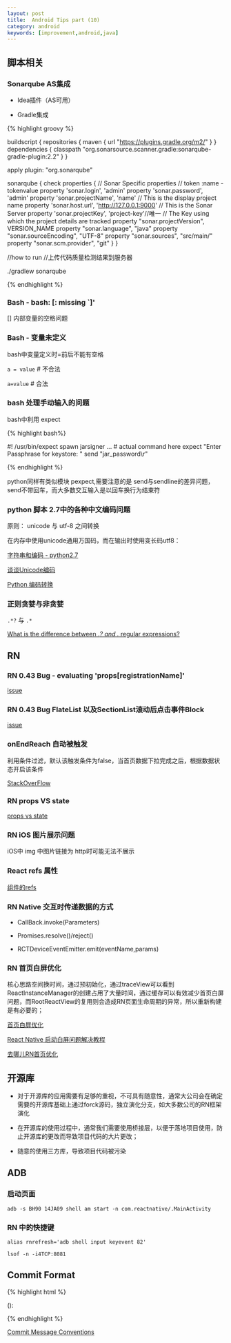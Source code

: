```yaml
---
layout: post
title:  Android Tips part (10)
category: android
keywords: [improvement,android,java]
---
```


## 脚本相关

### Sonarqube AS集成

* Idea插件（AS可用）

* Gradle集成   

{% highlight groovy %} 


buildscript {
  repositories {
    maven {
      url "https://plugins.gradle.org/m2/"
    }
  }
  dependencies {
    classpath "org.sonarsource.scanner.gradle:sonarqube-gradle-plugin:2.2"
  }
}

apply plugin: "org.sonarqube"

sonarqube {
    check
    properties {
        // Sonar Specific properties
        // token :name - tokenvalue
        property 'sonar.login', 'admin'
        property 'sonar.password', 'admin'
        property 'sonar.projectName', 'name' // This is the display project name
        property 'sonar.host.url', 'http://127.0.0.1:9000' // This is the Sonar Server
        property 'sonar.projectKey', 'project-key'//唯一
        // The Key using which the project details are tracked
        property "sonar.projectVersion", VERSION_NAME
        property "sonar.language", "java"
        property "sonar.sourceEncoding", "UTF-8"
        property "sonar.sources", "src/main/"
        property "sonar.scm.provider", "git"
    }
}

//how to run 
//上传代码质量检测结果到服务器

./gradlew sonarqube  

{% endhighlight %}


### Bash  - bash: [: missing `]'

[] 内部变量的空格问题

### Bash - 变量未定义   

bash中变量定义时=前后不能有空格

`a = value`  # 不合法

`a=value` # 合法


### bash 处理手动输入的问题

bash中利用 expect

{% highlight bash%}

#! /usr/bin/expect
spawn jarsigner ... # actual command here
expect "Enter Passphrase for keystore: "
send "jar_password\r"

{% endhighlight %}


python同样有类似模块 pexpect,需要注意的是 send与sendline的差异问题，send不带回车，而大多数交互输入是以回车换行为结束符

###  python 脚本 2.7中的各种中文编码问题

原则： unicode 与 utf-8 之间转换

在内存中使用unicode通用万国码，而在输出时使用变长码utf8：


[字符串和编码 - python2.7](http://www.liaoxuefeng.com/wiki/001374738125095c955c1e6d8bb493182103fac9270762a000/001386819196283586a37629844456ca7e5a7faa9b94ee8000)

[谈谈Unicode编码](http://www.pythonclub.org/python-basic/encode-detail)

[Python 编码转换](http://www.jianshu.com/p/53bb448fe85b)

### 正则贪婪与非贪婪

`.*?` 与 `.*`

[What is the difference between .*? and .* regular expressions?](https://stackoverflow.com/questions/3075130/what-is-the-difference-between-and-regular-expressions)

## RN

### RN 0.43 Bug - evaluating 'props[registrationName]'

[issue](https://github.com/facebook/react-native/issues/12905)


### RN 0.43 Bug FlateList 以及SectionList滚动后点击事件Block

[issue](https://github.com/facebook/react-native/issues/12884)


### onEndReach 自动被触发

利用条件过滤，默认该触发条件为false，当首页数据下拉完成之后，根据数据状态开启该条件

[StackOverFlow](https://stackoverflow.com/questions/41178436/react-native-onendreached-always-fire-when-1st-row-is-rendered
)

### RN props VS state

[props vs state](https://github.com/uberVU/react-guide/blob/master/props-vs-state.md)

### RN iOS 图片展示问题

iOS中 img 中图片链接为 http时可能无法不展示

### React refs 属性

[组件的refs](https://react-cn.github.io/react/docs/more-about-refs.html)


### RN Native 交互时传递数据的方式

* CallBack.invoke(Parameters)

* Promises.resolve()/reject()

* RCTDeviceEventEmitter.emit(eventName,params)

### RN 首页白屏优化

核心思路空间换时间，通过预初始化，通过traceView可以看到 ReactInstanceManager的创建占用了大量时间，通过缓存可以有效减少首页白屏问题，而RootReactView的复用则会造成RN页面生命周期的异常，所以重新构建是有必要的；


[首页白屏优化](https://github.com/cnsnake11/blog/blob/master/ReactNative%E5%BC%80%E5%8F%91%E6%8C%87%E5%AF%BC/ReactNative%E5%AE%89%E5%8D%93%E9%A6%96%E5%B1%8F%E7%99%BD%E5%B1%8F%E4%BC%98%E5%8C%96.md)

[React Native 启动白屏问题解决教程](https://github.com/crazycodeboy/RNStudyNotes/blob/master/React%20Native%20%E9%97%AE%E9%A2%98%E5%8F%8A%E8%A7%A3%E5%86%B3%E6%96%B9%E6%A1%88%E5%90%88%E9%9B%86/React%20Native%20%E5%90%AF%E5%8A%A8%E7%99%BD%E5%B1%8F%E9%97%AE%E9%A2%98%E8%A7%A3%E5%86%B3%E6%95%99%E7%A8%8B/React%20Native%20%E5%90%AF%E5%8A%A8%E7%99%BD%E5%B1%8F%E9%97%AE%E9%A2%98%E8%A7%A3%E5%86%B3%E6%95%99%E7%A8%8B.md)

[去哪儿RN首页优化](http://ymfe.tech/blog/2017-01-17-QRN%E9%A6%96%E5%B1%8F%E5%8A%A0%E8%BD%BD%E9%80%9F%E5%BA%A6%E4%BC%98%E5%8C%96/)

## 开源库

* 对于开源库的应用需要有足够的重视，不可具有随意性，通常大公司会在确定需要的开源库基础上通过forck源码，独立演化分支，如大多数公司的RN框架演化

* 在开源库的使用过程中，通常我们需要使用桥接层，以便于落地项目使用，防止开源库的更改而导致项目代码的大片更改；

* 随意的使用三方库，导致项目代码被污染

## ADB

### 启动页面

`adb -s BH90 14JA09 shell am start -n com.reactnative/.MainActivity`

### RN 中的快捷键

`alias rnrefresh='adb shell input keyevent 82'`

`lsof -n -i4TCP:8081`


## Commit Format

{% highlight html %}

<type>(<scope>): <subject>
<BLANK LINE>
<body>
<BLANK LINE>
<footer>

{% endhighlight %}

[Commit Message Conventions](https://gist.github.com/stephenparish/9941e89d80e2bc58a153)
